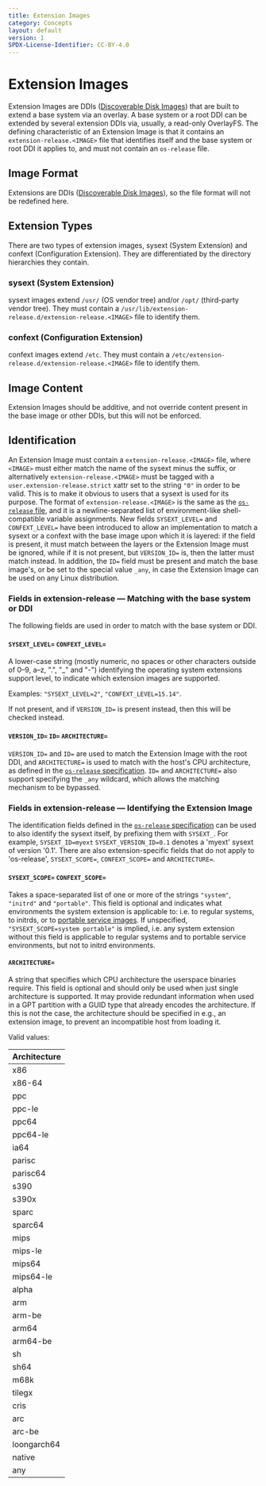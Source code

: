 ```yaml
---
title: Extension Images
category: Concepts
layout: default
version: 1
SPDX-License-Identifier: CC-BY-4.0
---
```

# Extension Images
Extension Images are DDIs ([Discoverable Disk Images](discoverable_disk_image.md)) that are
built to extend a base system via an overlay. A base system or a root DDI can be extended by several extension
DDIs via, usually, a read-only OverlayFS. The defining characteristic of an Extension Image is that it contains
an `extension-release.<IMAGE>` file that identifies itself and the base system or root DDI it applies to,
and must not contain an `os-release` file.

## Image Format
Extensions are DDIs ([Discoverable Disk Images](discoverable_disk_image.md)), so the file format will not be
redefined here.

## Extension Types
There are two types of extension images, sysext (System Extension) and confext (Configuration Extension).
They are differentiated by the directory hierarchies they contain.

### sysext (System Extension)
sysext images extend `/usr/` (OS vendor tree) and/or `/opt/` (third-party vendor tree). They must contain a
`/usr/lib/extension-release.d/extension-release.<IMAGE>` file to identify them.

### confext (Configuration Extension)
confext images extend `/etc`. They must contain a `/etc/extension-release.d/extension-release.<IMAGE>` file
to identify them.

## Image Content
Extension Images should be additive, and not override content present in the base image or other DDIs,
but this will not be enforced.

## Identification
An Extension Image must contain a `extension-release.<IMAGE>` file, where `<IMAGE>` must either match the
name of the sysext minus the suffix, or alternatively `extension-release.<IMAGE>` must be tagged with a
`user.extension-release.strict` xattr set to the string `"0"` in order to be valid. This is to make it
obvious to users that a sysext is used for its purpose.
The format of `extension-release.<IMAGE>` is the same as the
[`os-release` file](https://www.freedesktop.org/software/systemd/man/os-release.html), and it is a
newline-separated list of environment-like shell-compatible variable assignments. New fields
`SYSEXT_LEVEL=` and `CONFEXT_LEVEL=` have been introduced to allow an implementation to match a sysext or
a confext with the base image upon which it is layered: if the field is present, it must match between the
layers or the Extension Image must be ignored, while if it is not present, but `VERSION_ID=` is, then the
latter must match instead.
In addition, the `ID=` field must be present and match the base image's, or be set to the special value
`_any`, in case the Extension Image can be used on any Linux distribution.

### Fields in extension-release — Matching with the base system or DDI
The following fields are used in order to match with the base system or DDI.
#### `SYSEXT_LEVEL=` `CONFEXT_LEVEL=`
A lower-case string (mostly numeric, no spaces or other characters outside of 0–9, a–z, ".", "_" and
"-") identifying the operating system extensions support level, to indicate which extension images are
supported.

Examples: `"SYSEXT_LEVEL=2"`, `"CONFEXT_LEVEL=15.14"`.

If not present, and if `VERSION_ID=` is present instead, then this will be checked instead.

#### `VERSION_ID=` `ID=` `ARCHITECTURE=`
`VERSION_ID=` and `ID=` are used to match the Extension Image with the root DDI, and `ARCHITECTURE=` is used
to match with the host's CPU architecture, as defined in the
[`os-release` specification](https://www.freedesktop.org/software/systemd/man/os-release.html).
`ID=` and `ARCHITECTURE=` also support specifying the `_any` wildcard, which allows the matching mechanism
to be bypassed.

### Fields in extension-release — Identifying the Extension Image
The identification fields defined in the
[`os-release` specification](https://www.freedesktop.org/software/systemd/man/os-release.html)
can be used to also identify the sysext itself, by prefixing them with `SYSEXT_`. For example,
`SYSEXT_ID=myext` `SYSEXT_VERSION_ID=0.1` denotes a 'myext' sysext of version '0.1'.
There are also extension-specific fields that do not apply to 'os-release', `SYSEXT_SCOPE=`,
`CONFEXT_SCOPE=` and `ARCHITECTURE=`.

#### `SYSEXT_SCOPE=` `CONFEXT_SCOPE=`
Takes a space-separated list of one or more of the strings `"system"`, `"initrd"` and `"portable"`. This field
is optional and indicates what environments the system extension is applicable to: i.e. to regular systems,
to initrds, or to [portable service images](https://systemd.io/PORTABLE_SERVICES/). If unspecified,
`"SYSEXT_SCOPE=system portable"` is implied, i.e. any system extension without this field is applicable to
regular systems and to portable service environments, but not to initrd environments.

#### `ARCHITECTURE=`
A string that specifies which CPU architecture the userspace binaries require. This field is optional
and should only be used when just single architecture is supported. It may provide redundant
information when used in a GPT partition with a GUID type that already encodes the architecture. If this
is not the case, the architecture should be specified in e.g., an extension image, to prevent an
incompatible host from loading it.

Valid values:

|Architecture|
|------------|
|x86|
|x86-64|
|ppc|
|ppc-le|
|ppc64|
|ppc64-le|
|ia64|
|parisc|
|parisc64|
|s390|
|s390x|
|sparc|
|sparc64|
|mips|
|mips-le|
|mips64|
|mips64-le|
|alpha|
|arm|
|arm-be|
|arm64|
|arm64-be|
|sh|
|sh64|
|m68k|
|tilegx|
|cris|
|arc|
|arc-be|
|loongarch64|
|native|
|any|
